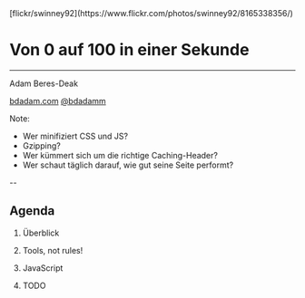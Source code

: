 <!-- .slide: data-background="assets/8165338356_ba4056817d_k.jpg" -->

<div class="attribution">[flickr/swinney92](https://www.flickr.com/photos/swinney92/8165338356/)</div>

# Von 0 auf 100 in einer Sekunde

***

Adam Beres-Deak

[bdadam.com](http://bdadam.com) [@bdadamm](https://twitter.com/bdadamm/)


Note:
- Wer minifiziert CSS und JS?
- Gzipping?
- Wer kümmert sich um die richtige Caching-Header?
- Wer schaut täglich darauf, wie gut seine Seite performt?

--

## Agenda

1. Überblick
1. Tools, not rules!
1. JavaScript

1. TODO
